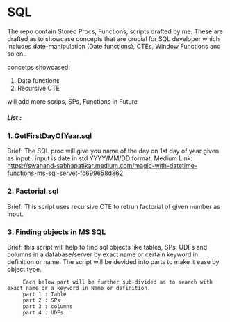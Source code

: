 # SQL
The repo contain Stored Procs, Functions, scripts drafted by me.
These are drafted as to showcase concepts that are crucial for SQL developer which includes date-manipulation (Date functions), CTEs, Window Functions and so on..

concetps showcased:
1. Date functions 
2. Recursive CTE 

will add more scrips, SPs, Functions in Future 



##### List : 

### 1. GetFirstDayOfYear.sql 
  Brief: The SQL proc will give you name of the day on 1st day of year given as input.. input is date in std YYYY/MM/DD format.
  Medium Link: https://swanand-sabhapatikar.medium.com/magic-with-datetime-functions-ms-sql-servet-fc699658d862

### 2. Factorial.sql
  Brief: This script uses recursive CTE to retrun factorial of given number as input.
  
  
### 3. Finding objects in MS SQL
  Brief: this script will help to find sql objects like tables, SPs, UDFs and columns in a database/server by exact name or certain keyword in definition or name. The script will          be devided into parts to  make it ease by object type.
  
         Each below part will be further sub-divided as to search with exact name or a keyword in Name or definition.
         part 1 : Table
         part 2 : SPs
         part 3 : columns
         part 4 : UDFs   
          
